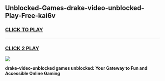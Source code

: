
## Unblocked-Games-drake-video-unblocked-Play-Free-kai6v
<h3>
<a href="https://premium76.site?title=drake-video-unblocked&ref=12A">CLICK TO PLAY</a></h3>
<hr>

<h3>
<a href="https://premium76.site?title=drake-video-unblocked&ref=12A">CLICK 2 PLAY</a>
  
</h3>

<a href="https://premium76.site?title=drake-video-unblocked&ref=12A"><img src="https://clearcache.store/games.png"></a>


**drake-video-unblocked games unblocked: Your Gateway to Fun and Accessible Online Gaming**
